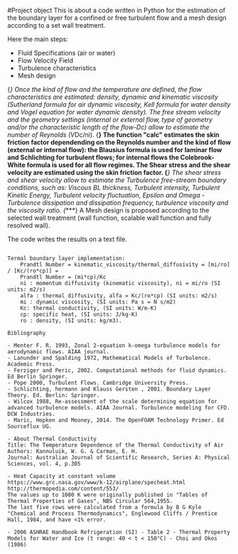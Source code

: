 #Project object 
This is about a code written in Python for the estimation of the boundary layer for a confined or free turbulent flow and a mesh design according to a set wall treatment.

Here the main steps:
- Fluid Specifications (air or water)
- Flow Velocity Field
- Turbulence characteristics
- Mesh design 

{*} Once the kind of flow and the temperature are defined, the flow characteristics are estimated: density, dynamic and kinematic viscosity (Sutherland formula for air dynamic viscosity, Kell formula for water density and Vogel equation for water dynamic density). 
The free stream velocity and the geometry settings (internal or external flow, type of geometry and/or the characteristic length of the flow-Dc) allow to estimate the number of Reynolds (V*Dc/ni).
{**} The function "calc" estimates the skin friction factor dependending on the Reynolds number and the kind of flow (external or internal flow): the Blausius formula is used for laminar flow and Schlichting for turbulent flows; for internal flows the Colebrook-White formula is used for all flow regimes. The Shear stress and the shear velocity are estimated using the skin friction factor.
{***} The shear stress and shear velocity allow to estimate the Turbulence free-stream boundary conditions, such as: Viscous BL thickness, Turbulent intensity, Turbulent Kinetic Energy, Turbulent velocity fluctuation, Epsilon and Omega - Turbulence dissipation and dissipation frequency, turbulence viscosity and the viscosity ratio. 
{****} A Mesh design is proposed according to the selected wall treatment (wall function, scalable wall function and fully resolved wall).

The code writes the results on a text file.

~~~~

Termal boundary layer implementation:
	Prandtl Number = kinematic_viscosity/thermal_diffusivity = [mi/ro] / [Kc/(ro*cp)] = 
	Prandtl Number = (mi*cp)/Kc 
	ni : momentum diffusivity (kinematic viscosity), ni = mi/ro (SI units: m2/s)
	alfa : thermal diffusivity, alfa = Kc/(ro*cp) (SI units: m2/s)
	mi : dynamic viscosity, (SI units: Pa s = N s/m2)
	Kc: thermal conductivity, (SI units: W/m-K)
	cp: specific heat, (SI units: J/kg-K)
	ro : density, (SI units: kg/m3).

Bibliography

- Menter F. R. 1993, Zonal 2-equation k-omega turbulence models for aerodynamic flows. AIAA journal.
- Lanunder and Spalding 1972, Mathematical Models of Turbulence. Academic Press. 
- Ferziger and Peric, 2002. Computational methods for fluid dynamics. Ed Berlin Springer. 
- Pope 2000, Turbulent Flows. Cambridge University Press.
- Schlichting, hermann and Klauss Gersten , 2001. Boundary Layer Theory. Ed. Berlin: Springer.
- Wilcox 1988, Re-assessment of the scale determining equation for advanced turbulence models. AIAA Journal. Turbulence modeling for CFD. DCW Industries.
- Maric, Hopken and Mooney, 2014. The OpenFOAM Technology Primer. Ed Sourceflux UG.

- About Thermal Conductivity
Title: The Temperature Dependence of the Thermal Conductivity of Air
Authors: Kannuluik, W. G. & Carman, E. H.
Journal: Australian Journal of Scientific Research, Series A: Physical Sciences, vol. 4, p.305

- Heat Capacity at constant volume
https://www.grc.nasa.gov/www/k-12/airplane/specheat.html
http://thermopedia.com/content/553/ 
The values up to 1000 K were originally published in "Tables of Thermal Properties of Gases", NBS Circular 564,1955.
The last five rows were calculated from a formula by B G Kyle "Chemical and Process Thermodynamics", Englewood Cliffs / Prentice Hall, 1984, and have <1% error.

- 2006 ASHRAE Handbook Refrigeration (SI) - Table 2 - Thermal Property Models for Water and Ice (t range: 40 < t < 150°C) - Choi and Okos (1986)

